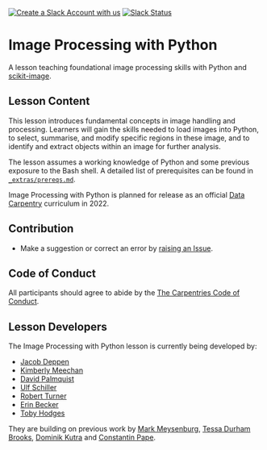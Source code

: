 [![Create a Slack Account with us](https://img.shields.io/badge/Create_Slack_Account-The_Carpentries-071159.svg)](https://swc-slack-invite.herokuapp.com/)
[![Slack Status](https://img.shields.io/badge/Slack_Channel-dc--image--processing-E01563.svg)](https://swcarpentry.slack.com/archives/C027H977ZGU)

# Image Processing with Python

A lesson teaching foundational image processing skills with Python and [scikit-image](https://scikit-image.org/).

## Lesson Content

This lesson introduces fundamental concepts in image handling and processing. Learners will gain the skills needed to load images into Python, to select, summarise, and modify specific regions in these image, and to identify and extract objects within an image for further analysis.

The lesson assumes a working knowledge of Python and some previous exposure to the Bash shell.
A detailed list of prerequisites can be found in [`_extras/prereqs.md`](learners/prereqs.md).

Image Processing with Python is planned for release as an official [Data Carpentry](https://datacarpentry.org/) curriculum in 2022.

## Contribution

- Make a suggestion or correct an error by [raising an Issue](https://github.com/datacarpentry/image-processing/issues).

## Code of Conduct

All participants should agree to abide by the [The Carpentries Code of Conduct](https://docs.carpentries.org/topic_folders/policies/code-of-conduct.html).

## Lesson Developers

The Image Processing with Python lesson is currently being developed by:

- [Jacob Deppen](https://github.com/deppen8)
- [Kimberly Meechan](https://github.com/K-Meech)
- [David Palmquist](https://github.com/quist00)
- [Ulf Schiller](https://github.com/uschille)
- [Robert Turner](https://github.com/bobturneruk)
- [Erin Becker](https://github.com/ErinBecker)
- [Toby Hodges](https://github.com/tobyhodges)

They are building on previous work by [Mark Meysenburg](https://github.com/mmeysenburg), [Tessa Durham Brooks](https://github.com/tessalea), [Dominik Kutra](https://github.com/k-dominik) and [Constantin Pape](https://github.com/constantinpape).


